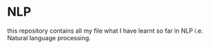 # NLP
this repository contains all my file what I have learnt so far in NLP i.e. Natural language processing.
